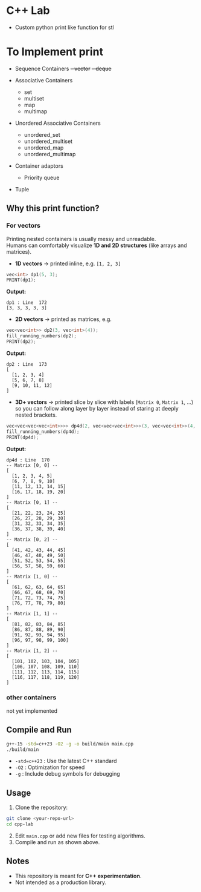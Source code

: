 # C++ Lab

- Custom python print like function for stl 

# To Implement print
- Sequence Containers
  ~~- vector~~
  ~~- deque~~

- Associative Containers
  - set
  - multiset
  - map
  - multimap
  
- Unordered Associative Containers
    - unordered_set
    - unordered_multiset
    - unordered_map
    - unordered_multimap
    
- Container adaptors
  - Priority queue
  
- Tuple 
  

## Why this print function?

### For vectors
Printing nested containers is usually messy and unreadable.  
Humans can comfortably visualize **1D and 2D structures** (like arrays and matrices).

- **1D vectors** → printed inline, e.g. `[1, 2, 3]`

```cpp
vec<int> dp1(5, 3);
PRINT(dp1);
```
**Output:**
```
dp1 : Line  172
[3, 3, 3, 3, 3]
```

- **2D vectors** → printed as matrices, e.g.
```cpp
vec<vec<int>> dp2(3, vec<int>(4));
fill_running_numbers(dp2);
PRINT(dp2);
```
**Output:**
```
dp2 : Line  173
[
  [1, 2, 3, 4]
  [5, 6, 7, 8]
  [9, 10, 11, 12]
]
```

- **3D+ vectors** → printed slice by slice with labels (`Matrix 0`, `Matrix 1`, …) so you can follow along layer by layer instead of staring at deeply nested brackets.

```cpp
vec<vec<vec<vec<int>>>> dp4d(2, vec<vec<vec<int>>>(3, vec<vec<int>>(4, vec<int>(5))));
fill_running_numbers(dp4d);
PRINT(dp4d);
```
**Output:**
```
dp4d : Line  170
-- Matrix [0, 0] --
[
  [1, 2, 3, 4, 5]
  [6, 7, 8, 9, 10]
  [11, 12, 13, 14, 15]
  [16, 17, 18, 19, 20]
]
-- Matrix [0, 1] --
[
  [21, 22, 23, 24, 25]
  [26, 27, 28, 29, 30]
  [31, 32, 33, 34, 35]
  [36, 37, 38, 39, 40]
]
-- Matrix [0, 2] --
[
  [41, 42, 43, 44, 45]
  [46, 47, 48, 49, 50]
  [51, 52, 53, 54, 55]
  [56, 57, 58, 59, 60]
]
-- Matrix [1, 0] --
[
  [61, 62, 63, 64, 65]
  [66, 67, 68, 69, 70]
  [71, 72, 73, 74, 75]
  [76, 77, 78, 79, 80]
]
-- Matrix [1, 1] --
[
  [81, 82, 83, 84, 85]
  [86, 87, 88, 89, 90]
  [91, 92, 93, 94, 95]
  [96, 97, 98, 99, 100]
]
-- Matrix [1, 2] --
[
  [101, 102, 103, 104, 105]
  [106, 107, 108, 109, 110]
  [111, 112, 113, 114, 115]
  [116, 117, 118, 119, 120]
]
```
### other containers 
not yet implemented

## Compile and Run

```bash
g++-15 -std=c++23 -O2 -g -o build/main main.cpp
./build/main
```

- `-std=c++23` : Use the latest C++ standard
- `-O2` : Optimization for speed
- `-g` : Include debug symbols for debugging

## Usage

1. Clone the repository:

```bash
git clone <your-repo-url>
cd cpp-lab
```

2. Edit `main.cpp` or add new files for testing algorithms.
3. Compile and run as shown above.

## Notes

- This repository is meant for **C++ experimentation**.
- Not intended as a production library.